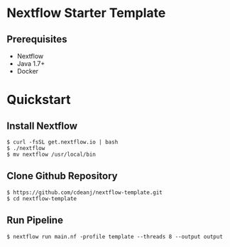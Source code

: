 Nextflow Starter Template
======================

Prerequisites
------------------
  - Nextflow
  - Java 1.7+
  - Docker

Quickstart
==========
Install Nextflow
----------------
```
$ curl -fsSL get.nextflow.io | bash
$ ./nextflow
$ mv nextflow /usr/local/bin
```

Clone Github Repository
----------------
```
$ https://github.com/cdeanj/nextflow-template.git
$ cd nextflow-template
```

Run Pipeline
------------
```
$ nextflow run main.nf -profile template --threads 8 --output output
```
